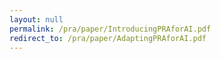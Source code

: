 ```yaml
---
layout: null
permalink: /pra/paper/IntroducingPRAforAI.pdf
redirect_to: /pra/paper/AdaptingPRAforAI.pdf
---
```

